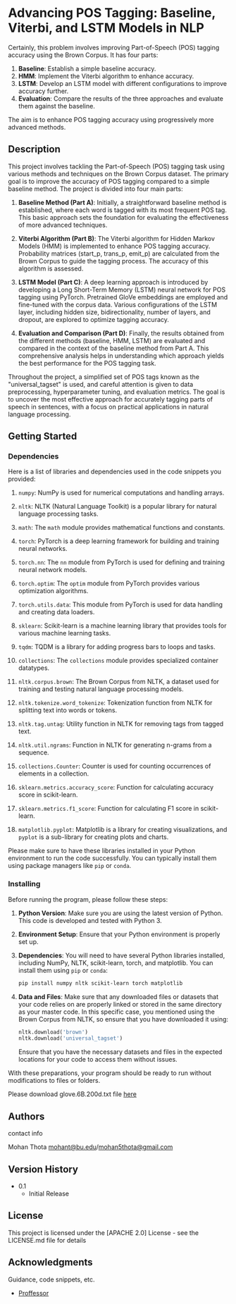 # Advancing POS Tagging: Baseline, Viterbi, and LSTM Models in NLP
Certainly, this problem involves improving Part-of-Speech (POS) tagging accuracy using the Brown Corpus. It has four parts:

1. **Baseline**: Establish a simple baseline accuracy.
2. **HMM**: Implement the Viterbi algorithm to enhance accuracy.
3. **LSTM**: Develop an LSTM model with different configurations to improve accuracy further.
4. **Evaluation**: Compare the results of the three approaches and evaluate them against the baseline.

The aim is to enhance POS tagging accuracy using progressively more advanced methods.

## Description

This project involves tackling the Part-of-Speech (POS) tagging task using various methods and techniques on the Brown Corpus dataset. The primary goal is to improve the accuracy of POS tagging compared to a simple baseline method. The project is divided into four main parts:

1. **Baseline Method (Part A)**: Initially, a straightforward baseline method is established, where each word is tagged with its most frequent POS tag. This basic approach sets the foundation for evaluating the effectiveness of more advanced techniques.

2. **Viterbi Algorithm (Part B)**: The Viterbi algorithm for Hidden Markov Models (HMM) is implemented to enhance POS tagging accuracy. Probability matrices (start_p, trans_p, emit_p) are calculated from the Brown Corpus to guide the tagging process. The accuracy of this algorithm is assessed.

3. **LSTM Model (Part C)**: A deep learning approach is introduced by developing a Long Short-Term Memory (LSTM) neural network for POS tagging using PyTorch. Pretrained GloVe embeddings are employed and fine-tuned with the corpus data. Various configurations of the LSTM layer, including hidden size, bidirectionality, number of layers, and dropout, are explored to optimize tagging accuracy.

4. **Evaluation and Comparison (Part D)**: Finally, the results obtained from the different methods (baseline, HMM, LSTM) are evaluated and compared in the context of the baseline method from Part A. This comprehensive analysis helps in understanding which approach yields the best performance for the POS tagging task.

Throughout the project, a simplified set of POS tags known as the "universal_tagset" is used, and careful attention is given to data preprocessing, hyperparameter tuning, and evaluation metrics. The goal is to uncover the most effective approach for accurately tagging parts of speech in sentences, with a focus on practical applications in natural language processing.

## Getting Started

### Dependencies

Here is a list of libraries and dependencies used in the code snippets you provided:

1. `numpy`: NumPy is used for numerical computations and handling arrays.

2. `nltk`: NLTK (Natural Language Toolkit) is a popular library for natural language processing tasks.

3. `math`: The `math` module provides mathematical functions and constants.

4. `torch`: PyTorch is a deep learning framework for building and training neural networks.

5. `torch.nn`: The `nn` module from PyTorch is used for defining and training neural network models.

6. `torch.optim`: The `optim` module from PyTorch provides various optimization algorithms.

7. `torch.utils.data`: This module from PyTorch is used for data handling and creating data loaders.

8. `sklearn`: Scikit-learn is a machine learning library that provides tools for various machine learning tasks.

9. `tqdm`: TQDM is a library for adding progress bars to loops and tasks.

10. `collections`: The `collections` module provides specialized container datatypes.

11. `nltk.corpus.brown`: The Brown Corpus from NLTK, a dataset used for training and testing natural language processing models.

12. `nltk.tokenize.word_tokenize`: Tokenization function from NLTK for splitting text into words or tokens.

13. `nltk.tag.untag`: Utility function in NLTK for removing tags from tagged text.

14. `nltk.util.ngrams`: Function in NLTK for generating n-grams from a sequence.

15. `collections.Counter`: Counter is used for counting occurrences of elements in a collection.

16. `sklearn.metrics.accuracy_score`: Function for calculating accuracy score in scikit-learn.

17. `sklearn.metrics.f1_score`: Function for calculating F1 score in scikit-learn.

18. `matplotlib.pyplot`: Matplotlib is a library for creating visualizations, and `pyplot` is a sub-library for creating plots and charts.

Please make sure to have these libraries installed in your Python environment to run the code successfully. You can typically install them using package managers like `pip` or `conda`.


### Installing

Before running the program, please follow these steps:

1. **Python Version**: Make sure you are using the latest version of Python. This code is developed and tested with Python 3.

2. **Environment Setup**: Ensure that your Python environment is properly set up.

3. **Dependencies**: You will need to have several Python libraries installed, including NumPy, NLTK, scikit-learn, torch, and matplotlib. You can install them using `pip` or `conda`:

   ```bash
   pip install numpy nltk scikit-learn torch matplotlib
   ```

4. **Data and Files**: Make sure that any downloaded files or datasets that your code relies on are properly linked or stored in the same directory as your master code. In this specific case, you mentioned using the Brown Corpus from NLTK, so ensure that you have downloaded it using:

   ```python
   nltk.download('brown')
   nltk.download('universal_tagset')
   ```

   Ensure that you have the necessary datasets and files in the expected locations for your code to access them without issues.

With these preparations, your program should be ready to run without modifications to files or folders.

Please download glove.6B.200d.txt file [here](https://www.kaggle.com/datasets/incorpes/glove6b200d)

## Authors

contact info

Mohan Thota 
mohant@bu.edu/mohan5thota@gmail.com

## Version History

* 0.1
    * Initial Release

## License

This project is licensed under the [APACHE 2.0] License - see the LICENSE.md file for details

## Acknowledgments

Guidance, code snippets, etc.
* [Proffessor](https://www.bu.edu/cs/profiles/wayne-snyder/)

